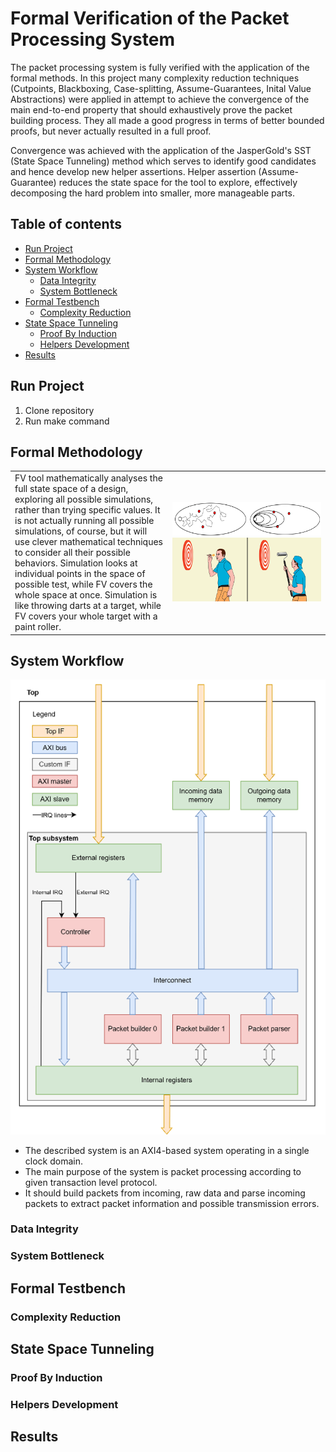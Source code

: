 # Formal Verification of the Packet Processing System

The packet processing system is fully verified with the application of the formal methods. In this project many complexity reduction techniques (Cutpoints, Blackboxing, Case-splitting, Assume-Guarantees, Inital Value Abstractions) were applied in attempt to achieve the convergence of the main end-to-end property that should exhaustively prove the packet building process. They all made a good progress in terms of better bounded proofs, but never actually resulted in a full proof.

Convergence was achieved with the application of the JasperGold's SST (State Space Tunneling) method which serves to identify good candidates and hence develop new helper assertions. Helper assertion (Assume-Guarantee) reduces the state space for the tool to explore, effectively decomposing the hard problem into smaller, more manageable parts.

## Table of contents

- [Run Project](#run-project)
- [Formal Methodology](#formal-methodology)
- [System Workflow](#system-workflow)
    - [Data Integrity](#data-integrity)
    - [System Bottleneck](#system-bottleneck)
- [Formal Testbench](#formal-testbench)
    - [Complexity Reduction](#complexity-reduction)
- [State Space Tunneling](#state-space-tunneling)
    - [Proof By Induction](#proof-by-induction)
    - [Helpers Development](#helpers-development)
- [Results](#results)


## Run Project
1. Clone repository
2. Run make command

## Formal Methodology

<table style="border: none;">
    <tr style="border: none;">
        <td style="border: none; width: 50%;">
            FV tool mathematically analyses the full state space of a design, exploring all possible simulations, rather than trying specific values. It is not actually running all possible simulations, of course, but it will use clever mathematical techniques to consider all their possible behaviors. Simulation looks at individual points in the space of possible test, while FV covers the whole space at once. Simulation is like throwing darts at a target, while FV covers your whole target with a paint roller.
        </td>
        <td style="border: none; width: 50%;">
            <img src="docs/formal_methodology1.png" alt="State space exploration" width="100%"><br>
            <img src="docs/formal_methodology2.png" alt="State space exploration" width="100%">
        </td>
    </tr>
</table>

## System Workflow

![System Diagram](docs/system_overview.png)

- The described system is an AXI4-based system operating in a single clock domain. 
- The main purpose of the system is packet processing according to given transaction level protocol. 
- It should build packets from incoming, raw data and parse incoming packets to extract packet information and possible transmission errors.

### Data Integrity
### System Bottleneck

## Formal Testbench 
### Complexity Reduction

## State Space Tunneling
### Proof By Induction
### Helpers Development
## Results

